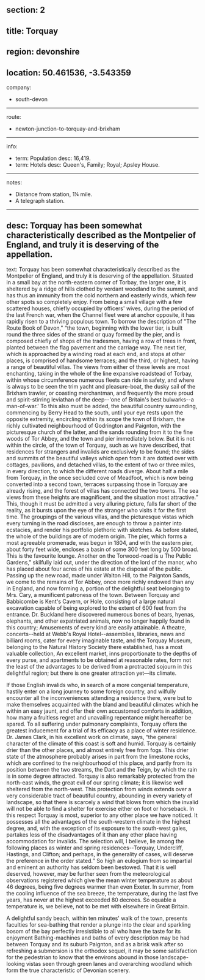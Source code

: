 section: 2
----
title: Torquay
----
region: devonshire
----
location: 50.461536, -3.543359
----
company:
- south-devon
----
route:
- newton-junction-to-torquay-and-brixham
----
info:
- term: Population
  desc: 16,419.
- term: Hotels
  desc: Queen's, Family; Royal; Apsley House.
----
notes:
- Distance from station, 1¼ mile.
- A telegraph station.
----
desc: Torquay has been somewhat characteristically described as the Montpelier of England, and truly it is deserving of the appellation.
----
text: Torquay has been somewhat characteristically described as the Montpelier of England, and truly it is deserving of the appellation. Situated in a small bay at the north-eastern corner of Torbay, the larger one, it is sheltered by a ridge of hills clothed by verdant woodland to the summit, and has thus an immunity from the cold northern and easterly winds, which few other spots so completely enjoy. From being a small village with a few scattered houses, chiefly occupied by officers' wives, during the period of the last French war, when the Channel fleet were at anchor opposite, it has rapidly risen to a thriving populous town. To borrow the description of "The Route Book of Devon," <q>the town, beginning with the lower tier, is built round the three sides of the strand or quay formed by the pier, and is composed chiefly of shops of the tradesmen, having a row of trees in front, planted between the flag pavement and the carriage way. The next tier, which is approached by a winding road at each end, and stops at other places, is comprised of handsome terraces; and the third, or highest, having a range of beautiful villas. The views from either of these levels are most enchanting, taking in the whole of the line expansive roadstead of Torbay, within whose circumference numerous fleets can ride in safety, and where is always to be seen the trim yacht and pleasure-boat, the dusky sail of the Brixham trawler, or coasting merchantman, and frequently the more proud and spirit-stirring leviathan of the deep--'one of Britain's best bulwarks--a man-of-war.' To this also must be added, the beautiful country surrounding, commencing by Berry Head to the south, until your eye rests upon the opposite extremity, encircling within its scope the town of Brixham, the richly cultivated neighbourhood of Godrington and Paignton, with the picturesque church of the latter, and the sands rounding from it to the fine woods of Tor Abbey, and the town and pier immediately below. But it is not within the circle, of the town of Torquay, such as we have described, that residences for strangers and invalids are exclusively to be found; the sides and summits of the beautiful valleys which open from it are dotted over with cottages, pavilions, and detached villas, to the extent of two or three miles, in every direction, to which the different roads diverge. About half a mile from Torquay, in the once secluded cove of Meadfoot, which is now being converted into a second town, terraces surpassing those in Torquay are already rising, and the forest of villas has connected the two towns. The sea views from these heights are magnificent, and the situation most attractive.</q> This, though it must be admitted a very alluring picture, falls far short of the reality, as it bursts upon the eye of the stranger who visits it for the first time. The groupings of the various villas, and the picturesque vistas which every turning in the road discloses, are enough to throw a painter into ecstacies, and render his portfolio plethoric with sketches. As before stated, the whole of the buildings are of modern origin. The pier, which forms a most agreeable promenade, was begun in 1804, and with the eastern pier, about forty feet wide, encloses a basin of some 300 feet long by 500 broad. This is the favourite lounge. Another on the Torwood-road is u The Public Gardens," skilfully laid out, under the direction of the lord of the manor, who has placed about four acres of his estate at the disposal of the public. Passing up the new road, made under Walton Hill, to the Paignton Sands, we come to the remains of Tor Abbey, once more richly endowed than any in England, and now forming a, portion of the delightful seat belonging to Mrs. Cary, a munificent patroness of the town. Between Torquay and Babbicombe is Kent's Cavern, or Hole, consisting of a large natural excavation capable of being explored to the extent of 600 feet from the entrance. Dr. Buckland here discovered numerous bones of bears, hyenas, olephants, and other expatriated animals, now no longer happily found in this country; Amusements of every kind are easily attainable. A theatre, concerts--held at Webb's Royal Hotel--assemblies, libraries, news and billiard rooms, cater for every imaginable taste, and the Torquay Museum, belonging to the Natural History Society there established, has a most valuable collection, An excellent market, inns proportionate to the depths of every purse, and apartments to be obtained at reasonable rates, form not the least of the advantages to be derived from a protracted sojourn in this delightful region; but there is one greater attraction yet—its climate.

If those English invalids who, in search of a more congenial temperature, hastily enter on a long journey to some foreign country, and wilfully encounter all the inconveniences attending a residence there, were but to make themselves acquainted with the bland and beautiful climates which he within an easy jaunt, and offer their own accustomed comforts in addition, how many a fruitless regret and unavailing repentance might hereafter be spared. To all suffering under pulmonary complaints, Torquay offers the greatest inducement for a trial of its efficacy as a place of winter residence. Dr. James Clark, in his excellent work on climate, says, <q>the general character of the climate of this coast is soft and humid. Torquay is certainly drier than the other places, and almost entirely free from fogs. This drier state of the atmosphere probably arises in part from the limestone rocks, which are confined to the neighbourhood of this place, and partly from its position between the two streams, the Dart and the Teign, by which the rain is in some degree attracted. Torquay is also remarkably protected from the north-east winds, the great evil of our spring climate; it is likewise well sheltered from the north-west. This protection from winds extends over a very considerable tract of beautiful country, abounding in every variety of landscape, so that there is scarcely a wind that blows from which the invalid will not be able to find a shelter for exercise either on foot or horseback. In this respect Torquay is most, superior to any other place we have noticed. It possesses all the advantages of the south-western climate in the highest degree, and, with the exception of its exposure to the south-west gales, partakes less of the disadvantages of it than any ether place having accommodation for invalids. The selection will, I believe, lie among the following places as winter and spring residences--Torquay, Undercliff, Hastings, and Clifton; and perhaps, in the generality of cases, will deserve the preference in the order stated.</q> So high an eulogium from so impartial and eminent an authority has seldom been bestowed. That it is well deserved, however, may be further seen from the meteorological observations registered which give the mean winter temperature as about 46 degrees, being five degrees warmer than even Exeter. In summer, from the cooling influence of the sea breeze, the temperature, during the last five years, has never at the highest exceeded 80 decrees. So equable a temperature is, we believe, not to be met with elsewhere in Great Britain.

A delightful sandy beach, within ten minutes' walk of the town, presents faculties for sea-bathing that render a plunge into the clear and sparkling bosom of the bay perfectly irresistible to all who have the taste for its enjoyment Bathing-machines and baths of every description may be had between Torquay and its suburb Paignton, and as a brisk walk after so refreshing a submersion is the orthodox sequel, it may be some satisfaction for the pedestrian to know that the environs abound in those landscape-looking vistas seen through green lanes and overarching woodland which form the true characteristic of Devonian scenery.
